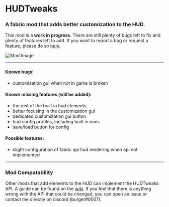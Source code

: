 # HUDTweaks

### A fabric mod that adds better customization to the HUD.

This mod is a **work in progress**. There are still plenty of bugs left to fix and plenty of features left to add. If you want to report a bug or request a feature, please do so [here](/../../issues).

![Mod Image](https://i.imgur.com/ZzYtLIu.png)

------
#### Known bugs:
* customization gui when not in game is broken

#### Known missing features (will be added):
* the rest of the built in hud elements
* better focusing in the customization gui
* dedicated customization gui button
* hud config profiles, including built in ones
* save/load button for config

#### Possible features:
* slight configuration of fabric api hud rendering when api not implemented

------
### Mod Compatability

Other mods that add elements to the HUD can implement the HUDTweaks API. A guide can be found on the [wiki](/../../wiki). If you feel that there is anything wrong with the API that could be changed, you can open an issue or contact me directly on discord (burger#0007).
